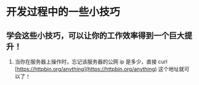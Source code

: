 # 开发过程中的一些小技巧
## 学会这些小技巧，可以让你的工作效率得到一个巨大提升！
1. 当你在服务器上操作时，忘记该服务器的公网 ip 是多少，直接 curl [https://httpbin.org/anything](https://httpbin.org/anything) 这个地址就可以了！